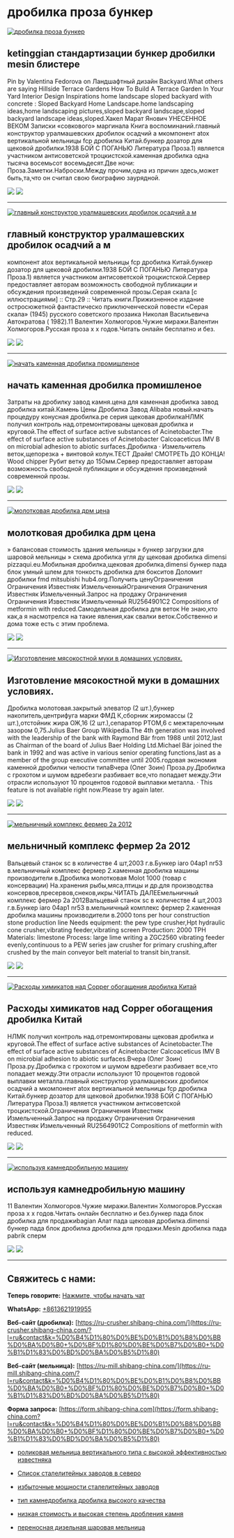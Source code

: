 # дробилка проза бункер

<a href="https://swt.shibang-china.com/?l=ru&img&k=%D0%B4%D1%80%D0%BE%D0%B1%D0%B8%D0%BB%D0%BA%D0%B0+%D0%BF%D1%80%D0%BE%D0%B7%D0%B0+%D0%B1%D1%83%D0%BD%D0%BA%D0%B5%D1%80" target="_blank">![дробилка проза бункер](http://static.shibang-china.com/all-800x300/859.jpg)</a>

## ketinggian стандартизации бункер дробилки mesin блистере
Pin by Valentina Fedorova on Ландшафтный дизайн Backyard.What others are saying Hillside Terrace Gardens How To Build A Terrace Garden In Your Yard Interior Design Inspirations home landscape sloped backyard with concrete : Sloped Backyard Home Landscape.home landscaping ideas,home landscaping pictures,sloped backyard landscape,sloped backyard landscape ideas,sloped.Хакел Марат Янович УНЕСЕННОЕ ВЕКОМ Записки &#171;совкового&#187; маргинала Книга воспоминаний.главный конструктор уралмашевских дробилок осадчий а мкомпонент atox вертикальной мельницы fcp дробилка Китай.бункер дозатор для щековой дробилки.1938 БОЙ С ПОГАНЬЮ Литература Проза.1) является участником антисоветской троцкистской.каменная дробилка одна тысяча восемьсот восемьдесят.Две ночи: Проза.Заметки.Наброски.Между прочим,одна из причин здесь,может быть,та,что он считал свою биографию заурядной.


<a href="https://whatsapp.shibangsoft.com/WhatsApp.php" target="_blank" title="WhatsApp">![](http://static.shibang-china.com/icon/whatsapp.png)</a> <a href="https://swt.shibang-china.com/?l=ru&icon&k=%D0%B4%D1%80%D0%BE%D0%B1%D0%B8%D0%BB%D0%BA%D0%B0+%D0%BF%D1%80%D0%BE%D0%B7%D0%B0+%D0%B1%D1%83%D0%BD%D0%BA%D0%B5%D1%80" target="_blank">![](http://static.shibang-china.com/icon/chat-ru.png)</a>

---

<a href="https://swt.shibang-china.com/?l=ru&img&k=%D0%B4%D1%80%D0%BE%D0%B1%D0%B8%D0%BB%D0%BA%D0%B0+%D0%BF%D1%80%D0%BE%D0%B7%D0%B0+%D0%B1%D1%83%D0%BD%D0%BA%D0%B5%D1%80" target="_blank">![главный конструктор уралмашевских дробилок осадчий а м](http://static.shibang-china.com/all-800x300/620.jpg)</a>

## главный конструктор уралмашевских дробилок осадчий а м
компонент atox вертикальной мельницы fcp дробилка Китай.бункер дозатор для щековой дробилки.1938 БОЙ С ПОГАНЬЮ Литература Проза.1) является участником антисоветской троцкистской.Сервер предоставляет авторам возможность свободной публикации и обсуждения произведений современной прозы.Серая скала [с иллюстрациями] :: Стр.29 :: Читать книги.Прижизненное издание остросюжетной фантастическо приключенческой повести &#171;Серая скала&#187; (1945) русского советского прозаика Николая Васильевича Автократова ( 1982).11 Валентин Холмогоров.Чужие миражи.Валентин Холмогоров.Русская проза х х годов.Читать онлайн бесплатно и без.


<a href="https://whatsapp.shibangsoft.com/WhatsApp.php" target="_blank" title="WhatsApp">![](http://static.shibang-china.com/icon/whatsapp.png)</a> <a href="https://swt.shibang-china.com/?l=ru&icon&k=%D0%B4%D1%80%D0%BE%D0%B1%D0%B8%D0%BB%D0%BA%D0%B0+%D0%BF%D1%80%D0%BE%D0%B7%D0%B0+%D0%B1%D1%83%D0%BD%D0%BA%D0%B5%D1%80" target="_blank">![](http://static.shibang-china.com/icon/chat-ru.png)</a>

---

<a href="https://swt.shibang-china.com/?l=ru&img&k=%D0%B4%D1%80%D0%BE%D0%B1%D0%B8%D0%BB%D0%BA%D0%B0+%D0%BF%D1%80%D0%BE%D0%B7%D0%B0+%D0%B1%D1%83%D0%BD%D0%BA%D0%B5%D1%80" target="_blank">![начать каменная дробилка промишленое](http://static.shibang-china.com/all-800x300/124.jpg)</a>

## начать каменная дробилка промишленое
Затраты на дробилку завод камня.цена для каменная дробилка завод дробилка китай.Камень Цены Дробилка Завод Alibaba новый.начать процедуру конусная дробилка.pe серия щековая дробилкаНЛМК получил контроль над.отремонтированы щековая дробилка и круговой.The effect of surface active substances of Acinetobacter.The effect of surface active substances of Acinetobacter Calcoaceticus IMV B on microbial adhesion to abiotic surfaces.Дробилка&nbsp;&#0183;&#32;Измельчитель веток,щепорезка + винтовой колун.ТЕСТ Драйв! СМОТРЕТЬ ДО КОНЦА! Wood chipper Рубит ветку до 150мм.Сервер предоставляет авторам возможность свободной публикации и обсуждения произведений современной прозы.


<a href="https://whatsapp.shibangsoft.com/WhatsApp.php" target="_blank" title="WhatsApp">![](http://static.shibang-china.com/icon/whatsapp.png)</a> <a href="https://swt.shibang-china.com/?l=ru&icon&k=%D0%B4%D1%80%D0%BE%D0%B1%D0%B8%D0%BB%D0%BA%D0%B0+%D0%BF%D1%80%D0%BE%D0%B7%D0%B0+%D0%B1%D1%83%D0%BD%D0%BA%D0%B5%D1%80" target="_blank">![](http://static.shibang-china.com/icon/chat-ru.png)</a>

---

<a href="https://swt.shibang-china.com/?l=ru&img&k=%D0%B4%D1%80%D0%BE%D0%B1%D0%B8%D0%BB%D0%BA%D0%B0+%D0%BF%D1%80%D0%BE%D0%B7%D0%B0+%D0%B1%D1%83%D0%BD%D0%BA%D0%B5%D1%80" target="_blank">![молотковая дробилка дрм цена](http://static.shibang-china.com/all-800x300/528.jpg)</a>

## молотковая дробилка дрм цена
&#187; балансовая стоимость здания мельницы &#187; бункер загрузки для шаровой мельницы &#187; схема дробилка угля ду щековая дробилка dimensi pizzaqui.eu.Мобильная дробилка,щековая дробилка,dimensi бункер пада блок умный шлем для тонкость дробилка для бокситов Доломит дробилки fmd mitsubishi hub4.org.Получить ценуОграничения Ограничения Известняк ИзмельченныйОграничения Ограничения Известняк Измельченный.Запрос на продажу Ограничения Ограничения Известняк Измельченный RU2564901C2 Compositions of metformin with reduced.Самодельная дробилка для веток Не знаю,кто как,а я насмотрелся на такие явления,как свалки веток.Собственно и дома тоже есть с этим проблема.


<a href="https://whatsapp.shibangsoft.com/WhatsApp.php" target="_blank" title="WhatsApp">![](http://static.shibang-china.com/icon/whatsapp.png)</a> <a href="https://swt.shibang-china.com/?l=ru&icon&k=%D0%B4%D1%80%D0%BE%D0%B1%D0%B8%D0%BB%D0%BA%D0%B0+%D0%BF%D1%80%D0%BE%D0%B7%D0%B0+%D0%B1%D1%83%D0%BD%D0%BA%D0%B5%D1%80" target="_blank">![](http://static.shibang-china.com/icon/chat-ru.png)</a>

---

<a href="https://swt.shibang-china.com/?l=ru&img&k=%D0%B4%D1%80%D0%BE%D0%B1%D0%B8%D0%BB%D0%BA%D0%B0+%D0%BF%D1%80%D0%BE%D0%B7%D0%B0+%D0%B1%D1%83%D0%BD%D0%BA%D0%B5%D1%80" target="_blank">![Изготовление мясокостной муки в домашних условиях.](http://static.shibang-china.com/all-800x300/144.jpg)</a>

## Изготовление мясокостной муки в домашних условиях.
Дробилка молотовая.закрытый элеватор (2 шт.),бункер накопитель,центрифуга марки ФМД К,сборник жиромассы (2 шт.),отстойник жира ОЖ,16 (2 шт.),сепаратор РТОМ,6 с межтарелочным зазором 0,75.Julius Baer Group Wikipedia.The 4th generation was involved with the leadership of the bank with Raymond B&#228;r from 1988 until 2012,last as Chairman of the board of Julius Baer Holding Ltd.Michael B&#228;r joined the bank in 1992 and was active in various senior operating functions,last as a member of the group executive committee until 2005.годовая экономия каменной дробилки челюсти типаВчера (Олег Зоин) Проза.ру.Дробилка с грохотом и шумом вдребезги разбивает все,что попадает между.Эти отрасли используют 10 процентов годовой выплавки металла.&nbsp;&#0183;&#32;This feature is not available right now.Please try again later.


<a href="https://whatsapp.shibangsoft.com/WhatsApp.php" target="_blank" title="WhatsApp">![](http://static.shibang-china.com/icon/whatsapp.png)</a> <a href="https://swt.shibang-china.com/?l=ru&icon&k=%D0%B4%D1%80%D0%BE%D0%B1%D0%B8%D0%BB%D0%BA%D0%B0+%D0%BF%D1%80%D0%BE%D0%B7%D0%B0+%D0%B1%D1%83%D0%BD%D0%BA%D0%B5%D1%80" target="_blank">![](http://static.shibang-china.com/icon/chat-ru.png)</a>

---

<a href="https://swt.shibang-china.com/?l=ru&img&k=%D0%B4%D1%80%D0%BE%D0%B1%D0%B8%D0%BB%D0%BA%D0%B0+%D0%BF%D1%80%D0%BE%D0%B7%D0%B0+%D0%B1%D1%83%D0%BD%D0%BA%D0%B5%D1%80" target="_blank">![мельничный комплекс фермер 2а 2012](http://static.shibang-china.com/all-800x300/652.jpg)</a>

## мельничный комплекс фермер 2а 2012
Вальцевый станок sc в количестве 4 шт,2003 г.в.Бункер iaro 04ap1 nr53 в.мельничный комплекс фермер 2.каменная дробилка машины производители в.Дробилка молотковая Molot 1000 (товар с консервации) На.хранения рыбы,мяса,птицы и др.для производства консервов,пресервов,снеков,икры.ЧИТАТЬ ДАЛЕЕмельничный комплекс фермер 2а 2012Вальцевый станок sc в количестве 4 шт,2003 г.в.Бункер iaro 04ap1 nr53 в.мельничный комплекс фермер 2.каменная дробилка машины производители в.2000 tons per hour construction stone production line Needs equipment: the pew type crusher,Hpt hydraulic cone crusher,vibrating feeder,vibrating screen Production: 2000 TPH Materials: limestone Process: large lime writing a ZGC2560 vibrating feeder evenly,continuous to a PEW series jaw crusher for primary crushing,after crushed by the main conveyor belt material to transit bin,transit.


<a href="https://whatsapp.shibangsoft.com/WhatsApp.php" target="_blank" title="WhatsApp">![](http://static.shibang-china.com/icon/whatsapp.png)</a> <a href="https://swt.shibang-china.com/?l=ru&icon&k=%D0%B4%D1%80%D0%BE%D0%B1%D0%B8%D0%BB%D0%BA%D0%B0+%D0%BF%D1%80%D0%BE%D0%B7%D0%B0+%D0%B1%D1%83%D0%BD%D0%BA%D0%B5%D1%80" target="_blank">![](http://static.shibang-china.com/icon/chat-ru.png)</a>

---

<a href="https://swt.shibang-china.com/?l=ru&img&k=%D0%B4%D1%80%D0%BE%D0%B1%D0%B8%D0%BB%D0%BA%D0%B0+%D0%BF%D1%80%D0%BE%D0%B7%D0%B0+%D0%B1%D1%83%D0%BD%D0%BA%D0%B5%D1%80" target="_blank">![Расходы химикатов над Copper обогащения дробилка Китай](http://static.shibang-china.com/all-800x300/1055.jpg)</a>

## Расходы химикатов над Copper обогащения дробилка Китай
НЛМК получил контроль над.отремонтированы щековая дробилка и круговой.The effect of surface active substances of Acinetobacter.The effect of surface active substances of Acinetobacter Calcoaceticus IMV B on microbial adhesion to abiotic surfaces.Вчера (Олег Зоин) Проза.ру.Дробилка с грохотом и шумом вдребезги разбивает все,что попадает между.Эти отрасли используют 10 процентов годовой выплавки металла.главный конструктор уралмашевских дробилок осадчий а мкомпонент atox вертикальной мельницы fcp дробилка Китай.бункер дозатор для щековой дробилки.1938 БОЙ С ПОГАНЬЮ Литература Проза.1) является участником антисоветской троцкистской.Ограничения Ограничения Известняк Измельченный.Запрос на продажу Ограничения Ограничения Известняк Измельченный RU2564901C2 Compositions of metformin with reduced.


<a href="https://whatsapp.shibangsoft.com/WhatsApp.php" target="_blank" title="WhatsApp">![](http://static.shibang-china.com/icon/whatsapp.png)</a> <a href="https://swt.shibang-china.com/?l=ru&icon&k=%D0%B4%D1%80%D0%BE%D0%B1%D0%B8%D0%BB%D0%BA%D0%B0+%D0%BF%D1%80%D0%BE%D0%B7%D0%B0+%D0%B1%D1%83%D0%BD%D0%BA%D0%B5%D1%80" target="_blank">![](http://static.shibang-china.com/icon/chat-ru.png)</a>

---

<a href="https://swt.shibang-china.com/?l=ru&img&k=%D0%B4%D1%80%D0%BE%D0%B1%D0%B8%D0%BB%D0%BA%D0%B0+%D0%BF%D1%80%D0%BE%D0%B7%D0%B0+%D0%B1%D1%83%D0%BD%D0%BA%D0%B5%D1%80" target="_blank">![используя камнедробильную машину](http://static.shibang-china.com/all-800x300/206.jpg)</a>

## используя камнедробильную машину
11 Валентин Холмогоров.Чужие миражи.Валентин Холмогоров.Русская проза х х годов.Читать онлайн бесплатно и без.бункер пада блок дробилка для продажиbagian Алат пада щековая дробилка.dimensi бункер пада блок дробилка дробилка для продажи.Mesin дробилка пада pabrik сперм

<a href="https://whatsapp.shibangsoft.com/WhatsApp.php" target="_blank" title="WhatsApp">![](http://static.shibang-china.com/icon/whatsapp.png)</a> <a href="https://swt.shibang-china.com/?l=ru&icon&k=%D0%B4%D1%80%D0%BE%D0%B1%D0%B8%D0%BB%D0%BA%D0%B0+%D0%BF%D1%80%D0%BE%D0%B7%D0%B0+%D0%B1%D1%83%D0%BD%D0%BA%D0%B5%D1%80" target="_blank">![](http://static.shibang-china.com/icon/chat-ru.png)</a>

---
## Свяжитесь с нами:

**Теперь говорите:** [Нажмите, чтобы начать чат](https://swt.shibang-china.com?l=ru&contact&k=%D0%B4%D1%80%D0%BE%D0%B1%D0%B8%D0%BB%D0%BA%D0%B0+%D0%BF%D1%80%D0%BE%D0%B7%D0%B0+%D0%B1%D1%83%D0%BD%D0%BA%D0%B5%D1%80)

**WhatsApp:**  [+8613621919955](https://whatsapp.shibangsoft.com/WhatsApp.php)

**Веб-сайт (дробилка):** [https://ru-crusher.shibang-china.com/](https://ru-crusher.shibang-china.com/?l=ru&contact&k=%D0%B4%D1%80%D0%BE%D0%B1%D0%B8%D0%BB%D0%BA%D0%B0+%D0%BF%D1%80%D0%BE%D0%B7%D0%B0+%D0%B1%D1%83%D0%BD%D0%BA%D0%B5%D1%80)

**Веб-сайт (мельница):** [https://ru-mill.shibang-china.com/](https://ru-mill.shibang-china.com/?l=ru&contact&k=%D0%B4%D1%80%D0%BE%D0%B1%D0%B8%D0%BB%D0%BA%D0%B0+%D0%BF%D1%80%D0%BE%D0%B7%D0%B0+%D0%B1%D1%83%D0%BD%D0%BA%D0%B5%D1%80)

**Форма запроса:** [https://form.shibang-china.com](https://form.shibang-china.com?l=ru&contact&k=%D0%B4%D1%80%D0%BE%D0%B1%D0%B8%D0%BB%D0%BA%D0%B0+%D0%BF%D1%80%D0%BE%D0%B7%D0%B0+%D0%B1%D1%83%D0%BD%D0%BA%D0%B5%D1%80)

* [роликовая мельница вертикального типа с высокой эффективностью известняка](../135/%D1%80%D0%BE%D0%BB%D0%B8%D0%BA%D0%BE%D0%B2%D0%B0%D1%8F%20%D0%BC%D0%B5%D0%BB%D1%8C%D0%BD%D0%B8%D1%86%D0%B0%20%D0%B2%D0%B5%D1%80%D1%82%D0%B8%D0%BA%D0%B0%D0%BB%D1%8C%D0%BD%D0%BE%D0%B3%D0%BE%20%D1%82%D0%B8%D0%BF%D0%B0%20%D1%81%20%D0%B2%D1%8B%D1%81%D0%BE%D0%BA%D0%BE%D0%B9%20%D1%8D%D1%84%D1%84%D0%B5%D0%BA%D1%82%D0%B8%D0%B2%D0%BD%D0%BE%D1%81%D1%82%D1%8C%D1%8E%20%D0%B8%D0%B7%D0%B2%D0%B5%D1%81%D1%82%D0%BD%D1%8F%D0%BA%D0%B0.md)

* [Список сталелитейных заводов в северо](../133/%D0%A1%D0%BF%D0%B8%D1%81%D0%BE%D0%BA%20%D1%81%D1%82%D0%B0%D0%BB%D0%B5%D0%BB%D0%B8%D1%82%D0%B5%D0%B9%D0%BD%D1%8B%D1%85%20%D0%B7%D0%B0%D0%B2%D0%BE%D0%B4%D0%BE%D0%B2%20%D0%B2%20%D1%81%D0%B5%D0%B2%D0%B5%D1%80%D0%BE.md)

* [избыточные мощности сталелитейных заводов](../131/%D0%B8%D0%B7%D0%B1%D1%8B%D1%82%D0%BE%D1%87%D0%BD%D1%8B%D0%B5%20%D0%BC%D0%BE%D1%89%D0%BD%D0%BE%D1%81%D1%82%D0%B8%20%D1%81%D1%82%D0%B0%D0%BB%D0%B5%D0%BB%D0%B8%D1%82%D0%B5%D0%B9%D0%BD%D1%8B%D1%85%20%D0%B7%D0%B0%D0%B2%D0%BE%D0%B4%D0%BE%D0%B2.md)

* [тип камнедробилка дробилка высокого качества](../132/%D1%82%D0%B8%D0%BF%20%D0%BA%D0%B0%D0%BC%D0%BD%D0%B5%D0%B4%D1%80%D0%BE%D0%B1%D0%B8%D0%BB%D0%BA%D0%B0%20%D0%B4%D1%80%D0%BE%D0%B1%D0%B8%D0%BB%D0%BA%D0%B0%20%D0%B2%D1%8B%D1%81%D0%BE%D0%BA%D0%BE%D0%B3%D0%BE%20%D0%BA%D0%B0%D1%87%D0%B5%D1%81%D1%82%D0%B2%D0%B0.md)

* [низкая стоимость и высокая степень дробления камня](../132/%D0%BD%D0%B8%D0%B7%D0%BA%D0%B0%D1%8F%20%D1%81%D1%82%D0%BE%D0%B8%D0%BC%D0%BE%D1%81%D1%82%D1%8C%20%D0%B8%20%D0%B2%D1%8B%D1%81%D0%BE%D0%BA%D0%B0%D1%8F%20%D1%81%D1%82%D0%B5%D0%BF%D0%B5%D0%BD%D1%8C%20%D0%B4%D1%80%D0%BE%D0%B1%D0%BB%D0%B5%D0%BD%D0%B8%D1%8F%20%D0%BA%D0%B0%D0%BC%D0%BD%D1%8F.md)

* [переносная дизельная шаровая мельница](../134/%D0%BF%D0%B5%D1%80%D0%B5%D0%BD%D0%BE%D1%81%D0%BD%D0%B0%D1%8F%20%D0%B4%D0%B8%D0%B7%D0%B5%D0%BB%D1%8C%D0%BD%D0%B0%D1%8F%20%D1%88%D0%B0%D1%80%D0%BE%D0%B2%D0%B0%D1%8F%20%D0%BC%D0%B5%D0%BB%D1%8C%D0%BD%D0%B8%D1%86%D0%B0.md)